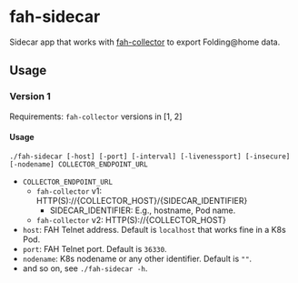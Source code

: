 # fah-sidecar

Sidecar app that works with [fah-collector](https://github.com/ebiiim/fah-collector) to export Folding@home data.

## Usage

### Version 1

Requirements: `fah-collector` versions in [1, 2]

#### Usage

`./fah-sidecar [-host] [-port] [-interval] [-livenessport] [-insecure] [-nodename] COLLECTOR_ENDPOINT_URL`

- `COLLECTOR_ENDPOINT_URL`
  - `fah-collector` v1: HTTP(S)://{COLLECTOR_HOST}/{SIDECAR_IDENTIFIER}
    - SIDECAR_IDENTIFIER: E.g., hostname, Pod name.
  - `fah-collector` v2: HTTP(S)://{COLLECTOR_HOST}
- `host`: FAH Telnet address. Default is `localhost` that works fine in a K8s Pod.
- `port`: FAH Telnet port. Default is `36330`.
- `nodename`: K8s nodename or any other identifier. Default is `""`.
- and so on, see `./fah-sidecar -h`.
